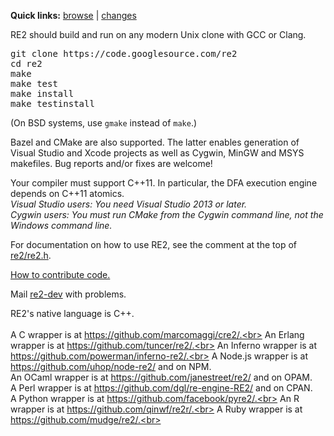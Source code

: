 <b>Quick links:</b> <a href='https://github.com/google/re2'>browse</a> | <a href='https://github.com/google/re2/commits/master'>changes</a>

RE2 should build and run on any modern Unix clone with GCC or Clang.

<pre>
git clone https://code.googlesource.com/re2
cd re2
make
make test
make install
make testinstall
</pre>
(On BSD systems, use `gmake` instead of `make`.)

Bazel and CMake are also supported. The latter enables generation of Visual Studio and Xcode projects as well as Cygwin, MinGW and MSYS makefiles. Bug reports and/or fixes are welcome!

Your compiler must support C++11. In particular, the DFA execution engine depends on C++11 atomics.<br>
_Visual Studio users: You need Visual Studio 2013 or later._<br>
_Cygwin users: You must run CMake from the Cygwin command line, not the Windows command line._<br>

For documentation on how to use RE2, see the comment at the top of <a href='https://github.com/google/re2/blob/master/re2/re2.h'>re2/re2.h</a>.

[How to contribute code.](Contribute)

Mail [re2-dev](https://groups.google.com/group/re2-dev) with problems.

RE2's native language is C++.<br>
<br>
A C wrapper is at https://github.com/marcomaggi/cre2/.<br>
An Erlang wrapper is at https://github.com/tuncer/re2/.<br>
An Inferno wrapper is at https://github.com/powerman/inferno-re2/.<br>
A Node.js wrapper is at https://github.com/uhop/node-re2/ and on NPM.<br>
An OCaml wrapper is at https://github.com/janestreet/re2/ and on OPAM.<br>
A Perl wrapper is at https://github.com/dgl/re-engine-RE2/ and on CPAN.<br>
A Python wrapper is at https://github.com/facebook/pyre2/.<br>
An R wrapper is at https://github.com/qinwf/re2r/.<br>
A Ruby wrapper is at https://github.com/mudge/re2/.<br>
